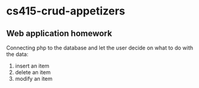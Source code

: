 # cs415-crud-appetizers

## Web application homework

Connecting php to the database and let the user decide on what
to do with the data:
1. insert an item
2. delete an item
3. modify an item
